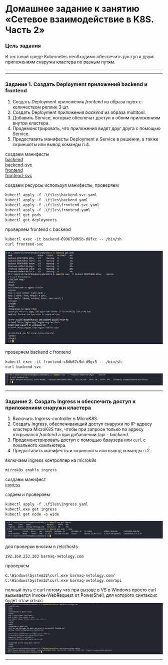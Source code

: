 # Домашнее задание к занятию «Сетевое взаимодействие в K8S. Часть 2»

### Цель задания

В тестовой среде Kubernetes необходимо обеспечить доступ к двум приложениям снаружи кластера по разным путям.

------

------

### Задание 1. Создать Deployment приложений backend и frontend

1. Создать Deployment приложения _frontend_ из образа nginx с количеством реплик 3 шт.
2. Создать Deployment приложения _backend_ из образа multitool. 
3. Добавить Service, которые обеспечат доступ к обоим приложениям внутри кластера. 
4. Продемонстрировать, что приложения видят друг друга с помощью Service.
5. Предоставить манифесты Deployment и Service в решении, а также скриншоты или вывод команды п.4.



создаем манифесты		
[backend](./files/backend.yaml)		
[backend-svc](./files/backend-svc.yaml)		
[frontend](./files/frontend.yaml)		
[frontend-svc](./files/frontend-svc.yaml)		

создаем ресурсы используя манифесты, проверяем	
```	
kubectl apply -f .\files\backend-svc.yaml	
kubectl apply -f .\files\backend.yaml	
kubectl apply -f .\files\frontend-svc.yaml	
kubectl apply -f .\files\frontend.yaml	
kubectl get pods	
kubectl get deployments		
```	

проверяем frontend с backend	
```	
kubectl exec -it backend-699679d65b-d8fxc -- /bin/sh	
curl frontend-svc	
```	
![результат](./images/1-1.png)

проверяем backend с frontend	
```	
kubectl exec -it frontend-c8db67c9d-d9gz5 -- /bin/sh	
curl backend-svc	
```	
![результат](./images/1-2.png)

------

### Задание 2. Создать Ingress и обеспечить доступ к приложениям снаружи кластера

1. Включить Ingress-controller в MicroK8S.
2. Создать Ingress, обеспечивающий доступ снаружи по IP-адресу кластера MicroK8S так, чтобы при запросе только по адресу открывался _frontend_ а при добавлении /api - _backend_.
3. Продемонстрировать доступ с помощью браузера или `curl` с локального компьютера.
4. Предоставить манифесты и скриншоты или вывод команды п.2.




включаем ingress  контроллер на microk8s	
```		
microk8s enable ingress		
```

создаем манифест			
[ingress](./files/ingress.yaml)	
		
сздаем  и проверяем	
```
kubectl apply -f .\files\ingress.yaml		
kubectl.exe get ingress	
kubectl get node -o wide	
```
![результат](./images/2-1.png)	

для проверки вносим в /etc/hosts 
```	
192.168.253.203 barmaq-netology.com	
```

првоеряем	
```
C:\Windows\System32\curl.exe barmaq-netology.com/	
C:\Windows\System32\curl.exe barmaq-netology.com/api
```	

полный путь с curl потому что при вызове в VS в Windows просто curl вызывается Invoke-WebRequest от PowerShell, для которого синтаксис будет отличаться	
![результат](./images/2-2.png)	


------

